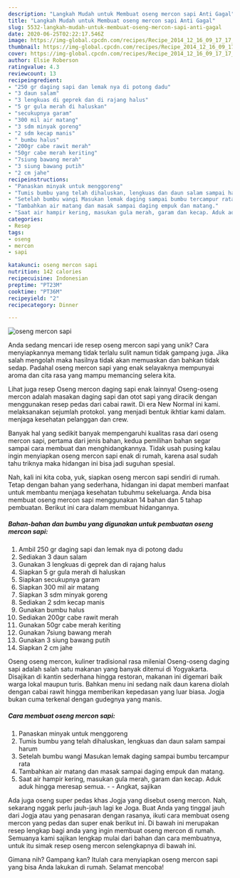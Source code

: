 ```yaml
---
description: "Langkah Mudah untuk Membuat oseng mercon sapi Anti Gagal"
title: "Langkah Mudah untuk Membuat oseng mercon sapi Anti Gagal"
slug: 5532-langkah-mudah-untuk-membuat-oseng-mercon-sapi-anti-gagal
date: 2020-06-25T02:22:17.546Z
image: https://img-global.cpcdn.com/recipes/Recipe_2014_12_16_09_17_17_897_938575145ae20cce9b8b/751x532cq70/oseng-mercon-sapi-foto-resep-utama.jpg
thumbnail: https://img-global.cpcdn.com/recipes/Recipe_2014_12_16_09_17_17_897_938575145ae20cce9b8b/751x532cq70/oseng-mercon-sapi-foto-resep-utama.jpg
cover: https://img-global.cpcdn.com/recipes/Recipe_2014_12_16_09_17_17_897_938575145ae20cce9b8b/751x532cq70/oseng-mercon-sapi-foto-resep-utama.jpg
author: Elsie Roberson
ratingvalue: 4.3
reviewcount: 13
recipeingredient:
- "250 gr daging sapi dan lemak nya di potong dadu"
- "3 daun salam"
- "3 lengkuas di geprek dan di rajang halus"
- "5 gr gula merah di haluskan"
- "secukupnya garam"
- "300 mil air matang"
- "3 sdm minyak goreng"
- "2 sdm kecap manis"
- " bumbu halus"
- "200gr cabe rawit merah"
- "50gr cabe merah keriting"
- "7siung bawang merah"
- "3 siung bawang putih"
- "2 cm jahe"
recipeinstructions:
- "Panaskan minyak untuk menggoreng"
- "Tumis bumbu yang telah dihaluskan, lengkuas dan daun salam sampai harum"
- "Setelah bumbu wangi Masukan lemak daging sampai bumbu tercampur rata"
- "Tambahkan air matang dan masak sampai daging empuk dan matang."
- "Saat air hampir kering, masukan gula merah, garam dan kecap. Aduk aduk hingga meresap semua.  Angkat, sajikan"
categories:
- Resep
tags:
- oseng
- mercon
- sapi

katakunci: oseng mercon sapi 
nutrition: 142 calories
recipecuisine: Indonesian
preptime: "PT23M"
cooktime: "PT36M"
recipeyield: "2"
recipecategory: Dinner

---
```



![oseng mercon sapi](https://img-global.cpcdn.com/recipes/Recipe_2014_12_16_09_17_17_897_938575145ae20cce9b8b/751x532cq70/oseng-mercon-sapi-foto-resep-utama.jpg)

Anda sedang mencari ide resep oseng mercon sapi yang unik? Cara menyiapkannya memang tidak terlalu sulit namun tidak gampang juga. Jika salah mengolah maka hasilnya tidak akan memuaskan dan bahkan tidak sedap. Padahal oseng mercon sapi yang enak selayaknya mempunyai aroma dan cita rasa yang mampu memancing selera kita.

Lihat juga resep Oseng mercon daging sapi enak lainnya! Oseng-oseng mercon adalah masakan daging sapi dan otot sapi yang diracik dengan menggunakan resep pedas dari cabai rawit. Di era New Normal ini kami. melaksanakan sejumlah protokol. yang menjadi bentuk ikhtiar kami dalam. menjaga kesehatan pelanggan dan crew.

Banyak hal yang sedikit banyak mempengaruhi kualitas rasa dari oseng mercon sapi, pertama dari jenis bahan, kedua pemilihan bahan segar sampai cara membuat dan menghidangkannya. Tidak usah pusing kalau ingin menyiapkan oseng mercon sapi enak di rumah, karena asal sudah tahu triknya maka hidangan ini bisa jadi suguhan spesial.


Nah, kali ini kita coba, yuk, siapkan oseng mercon sapi sendiri di rumah. Tetap dengan bahan yang sederhana, hidangan ini dapat memberi manfaat untuk membantu menjaga kesehatan tubuhmu sekeluarga. Anda bisa membuat oseng mercon sapi menggunakan 14 bahan dan 5 tahap pembuatan. Berikut ini cara dalam membuat hidangannya.

<!--inarticleads1-->

##### Bahan-bahan dan bumbu yang digunakan untuk pembuatan oseng mercon sapi:

1. Ambil 250 gr daging sapi dan lemak nya di potong dadu
1. Sediakan 3 daun salam
1. Gunakan 3 lengkuas di geprek dan di rajang halus
1. Siapkan 5 gr gula merah di haluskan
1. Siapkan secukupnya garam
1. Siapkan 300 mil air matang
1. Siapkan 3 sdm minyak goreng
1. Sediakan 2 sdm kecap manis
1. Gunakan  bumbu halus
1. Sediakan 200gr cabe rawit merah
1. Gunakan 50gr cabe merah keriting
1. Gunakan 7siung bawang merah
1. Gunakan 3 siung bawang putih
1. Siapkan 2 cm jahe


Oseng oseng mercon, kuliner tradisional rasa milenial Oseng-oseng daging sapi adalah salah satu makanan yang banyak ditemui di Yogyakarta. Disajikan di kantin sederhana hingga restoran, makanan ini digemari baik warga lokal maupun turis. Bahkan menu ini sedang naik daun karena diolah dengan cabai rawit hingga memberikan kepedasan yang luar biasa. Jogja bukan cuma terkenal dengan gudegnya yang manis. 

<!--inarticleads2-->

##### Cara membuat oseng mercon sapi:

1. Panaskan minyak untuk menggoreng
1. Tumis bumbu yang telah dihaluskan, lengkuas dan daun salam sampai harum
1. Setelah bumbu wangi Masukan lemak daging sampai bumbu tercampur rata
1. Tambahkan air matang dan masak sampai daging empuk dan matang.
1. Saat air hampir kering, masukan gula merah, garam dan kecap. Aduk aduk hingga meresap semua. -  - Angkat, sajikan


Ada juga oseng super pedas khas Jogja yang disebut oseng mercon. Nah, sekarang nggak perlu jauh-jauh lagi ke Joga. Buat Anda yang tinggal jauh dari Jogja atau yang penasaran dengan rasanya, ikuti cara membuat oseng mercon yang pedas dan super enak berikut ini. Di bawah ini merupakan resep lengkap bagi anda yang ingin membuat oseng mercon di rumah. Semuanya kami sajikan lengkap mulai dari bahan dan cara membuatnya, untuk itu simak resep oseng mercon selengkapnya di bawah ini. 

Gimana nih? Gampang kan? Itulah cara menyiapkan oseng mercon sapi yang bisa Anda lakukan di rumah. Selamat mencoba!
